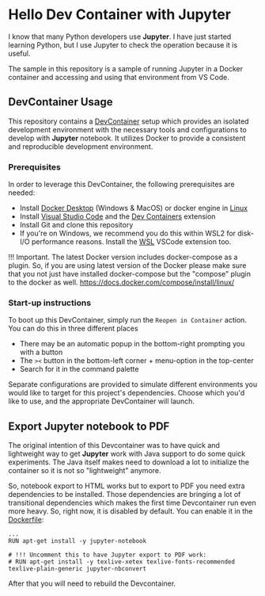 # Hello Dev Container with Jupyter

I know that many Python developers use **Jupyter**. I have just started learning Python, but I use Jupyter to check the operation because it is useful.

The sample in this repository is a sample of running Jupyter in a Docker container and accessing and using that environment from VS Code.

## DevContainer Usage

This repository contains a [DevContainer](https://containers.dev) setup which provides an isolated development environment with the necessary tools and configurations to develop with **Jupyter** notebook. It utilizes Docker to provide a consistent and reproducible development environment.

### Prerequisites

In order to leverage this DevContainer, the following prerequisites are needed:

- Install [Docker Desktop](https://www.docker.com/) (Windows & MacOS) or docker engine in [Linux](https://docs.docker.com/engine/install/)
- Install [Visual Studio Code](https://code.visualstudio.com/) and the [Dev Containers](https://marketplace.visualstudio.com/items?itemName=ms-vscode-remote.remote-containers) extension
- Install Git and clone this repository
- If you're on Windows, we recommend you do this within WSL2 for disk-I/O performance reasons. Install the [WSL](https://marketplace.visualstudio.com/items?itemName=ms-vscode-remote.remote-wsl) VSCode extension too.

!!! Important. The latest Docker version includes docker-compose as a plugin.
So, if you are using latest version of the Docker please make sure that you not just have installed docker-compose but the "compose" plugin to the docker as well.
https://docs.docker.com/compose/install/linux/

### Start-up instructions

To boot up this DevContainer, simply run the `Reopen in Container` action. You can do this in three different places

- There may be an automatic popup in the bottom-right prompting you with a button
- The `><` button in the bottom-left corner + menu-option in the top-center
- Search for it in the command palette

Separate configurations are provided to simulate different environments you would like to target for this project's dependencies. Choose which you'd like to use, and the appropriate DevContainer will launch.

## Export Jupyter notebook to PDF

The original intention of this Devcontainer was to have quick and lightweight way to get **Jupyter** work with Java support to do some quick experiments.
The Java itself makes need to download a lot to initialize the container so it is not so "lightweight" anymore.

So, notebook export to HTML works but to export to PDF you need extra dependencies to be installed. Those dependencies are bringing a lot of transitional dependencies which makes the first time Devcontainer run even more heavy. So, right now, it is disabled by default. You can enable it in the [Dockerfile](.devcontainer/Dockerfile):

```code
...
RUN apt-get install -y jupyter-notebook

# !!! Uncomment this to have Jupyter export to PDF work:
# RUN apt-get install -y texlive-xetex texlive-fonts-recommended texlive-plain-generic jupyter-nbconvert

```

After that you will need to rebuild the Devcontainer.
